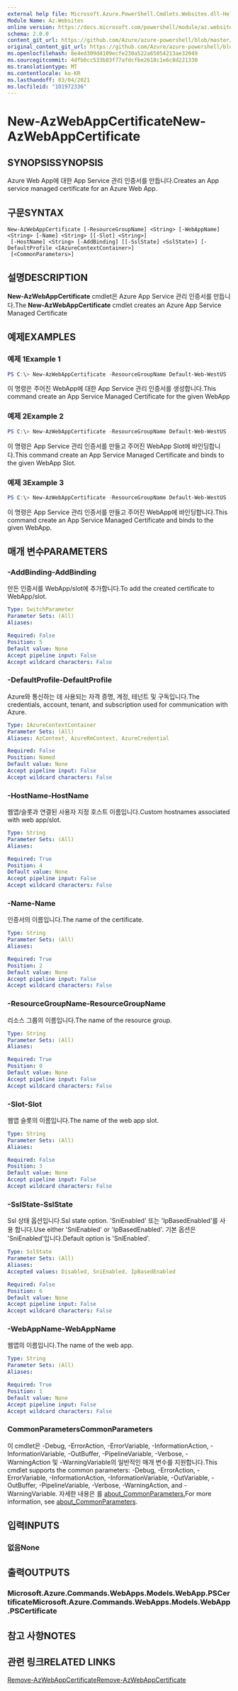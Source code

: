 ```yaml
---
external help file: Microsoft.Azure.PowerShell.Cmdlets.Websites.dll-Help.xml
Module Name: Az.Websites
online version: https://docs.microsoft.com/powershell/module/az.websites/new-AzWebAppCertificate
schema: 2.0.0
content_git_url: https://github.com/Azure/azure-powershell/blob/master/src/Websites/Websites/help/New-AzWebAppCertificate.md
original_content_git_url: https://github.com/Azure/azure-powershell/blob/master/src/Websites/Websites/help/New-AzWebAppCertificate.md
ms.openlocfilehash: 8e4ed309d4109ecfe230a522a65054213ae32049
ms.sourcegitcommit: 4dfb0cc533b83f77afdcfbe2618c1e6c8d221330
ms.translationtype: MT
ms.contentlocale: ko-KR
ms.lasthandoff: 03/04/2021
ms.locfileid: "101972336"
---
```

# <span data-ttu-id="e2bbd-101">New-AzWebAppCertificate</span><span class="sxs-lookup"><span data-stu-id="e2bbd-101">New-AzWebAppCertificate</span></span>

## <span data-ttu-id="e2bbd-102">SYNOPSIS</span><span class="sxs-lookup"><span data-stu-id="e2bbd-102">SYNOPSIS</span></span>
<span data-ttu-id="e2bbd-103">Azure Web App에 대한 App Service 관리 인증서를 만듭니다.</span><span class="sxs-lookup"><span data-stu-id="e2bbd-103">Creates an App service managed certificate for an Azure Web App.</span></span> 

## <span data-ttu-id="e2bbd-104">구문</span><span class="sxs-lookup"><span data-stu-id="e2bbd-104">SYNTAX</span></span>

```
New-AzWebAppCertificate [-ResourceGroupName] <String> [-WebAppName] <String> [-Name] <String> [[-Slot] <String>]
 [-HostName] <String> [-AddBinding] [[-SslState] <SslState>] [-DefaultProfile <IAzureContextContainer>]
 [<CommonParameters>]
```

## <span data-ttu-id="e2bbd-105">설명</span><span class="sxs-lookup"><span data-stu-id="e2bbd-105">DESCRIPTION</span></span>
<span data-ttu-id="e2bbd-106">**New-AzWebAppCertificate** cmdlet은 Azure App Service 관리 인증서를 만듭니다.</span><span class="sxs-lookup"><span data-stu-id="e2bbd-106">The **New-AzWebAppCertificate** cmdlet creates an Azure App Service Managed Certificate</span></span>
## <span data-ttu-id="e2bbd-107">예제</span><span class="sxs-lookup"><span data-stu-id="e2bbd-107">EXAMPLES</span></span>

### <span data-ttu-id="e2bbd-108">예제 1</span><span class="sxs-lookup"><span data-stu-id="e2bbd-108">Example 1</span></span>
```powershell
PS C:\> New-AzWebAppCertificate -ResourceGroupName Default-Web-WestUS -WebAppName "ContosoSite" -Name"ContosoCert" -HostName "www.ContosoSite.net"
```

<span data-ttu-id="e2bbd-109">이 명령은 주어진 WebApp에 대한 App Service 관리 인증서를 생성합니다.</span><span class="sxs-lookup"><span data-stu-id="e2bbd-109">This command create an App Service Managed Certificate for the given WebApp</span></span>

### <span data-ttu-id="e2bbd-110">예제 2</span><span class="sxs-lookup"><span data-stu-id="e2bbd-110">Example 2</span></span>
```powershell
PS C:\> New-AzWebAppCertificate -ResourceGroupName Default-Web-WestUS -WebAppName "ContosoSite" -Name"ContosoCert" -HostName "www.ContosoSite.net" -Slot "test" -AddCertBinding
```

<span data-ttu-id="e2bbd-111">이 명령은 App Service 관리 인증서를 만들고 주어진 WebApp Slot에 바인딩합니다.</span><span class="sxs-lookup"><span data-stu-id="e2bbd-111">This command create an App Service Managed Certificate and binds to the given WebApp Slot.</span></span>

### <span data-ttu-id="e2bbd-112">예제 3</span><span class="sxs-lookup"><span data-stu-id="e2bbd-112">Example 3</span></span>
```powershell
PS C:\> New-AzWebAppCertificate -ResourceGroupName Default-Web-WestUS -WebAppName "ContosoSite" -Name"ContosoCert" -HostName "www.ContosoSite.net" -AddBinding
```

<span data-ttu-id="e2bbd-113">이 명령은 App Service 관리 인증서를 만들고 주어진 WebApp에 바인딩합니다.</span><span class="sxs-lookup"><span data-stu-id="e2bbd-113">This command create an App Service Managed Certificate and binds to the given WebApp.</span></span>

## <span data-ttu-id="e2bbd-114">매개 변수</span><span class="sxs-lookup"><span data-stu-id="e2bbd-114">PARAMETERS</span></span>

### <span data-ttu-id="e2bbd-115">-AddBinding</span><span class="sxs-lookup"><span data-stu-id="e2bbd-115">-AddBinding</span></span>
<span data-ttu-id="e2bbd-116">만든 인증서를 WebApp/slot에 추가합니다.</span><span class="sxs-lookup"><span data-stu-id="e2bbd-116">To add the created certificate to WebApp/slot.</span></span>

```yaml
Type: SwitchParameter
Parameter Sets: (All)
Aliases:

Required: False
Position: 5
Default value: None
Accept pipeline input: False
Accept wildcard characters: False
```

### <span data-ttu-id="e2bbd-117">-DefaultProfile</span><span class="sxs-lookup"><span data-stu-id="e2bbd-117">-DefaultProfile</span></span>
<span data-ttu-id="e2bbd-118">Azure와 통신하는 데 사용되는 자격 증명, 계정, 테넌트 및 구독입니다.</span><span class="sxs-lookup"><span data-stu-id="e2bbd-118">The credentials, account, tenant, and subscription used for communication with Azure.</span></span>

```yaml
Type: IAzureContextContainer
Parameter Sets: (All)
Aliases: AzContext, AzureRmContext, AzureCredential

Required: False
Position: Named
Default value: None
Accept pipeline input: False
Accept wildcard characters: False
```

### <span data-ttu-id="e2bbd-119">-HostName</span><span class="sxs-lookup"><span data-stu-id="e2bbd-119">-HostName</span></span>
<span data-ttu-id="e2bbd-120">웹앱/슬롯과 연결된 사용자 지정 호스트 이름입니다.</span><span class="sxs-lookup"><span data-stu-id="e2bbd-120">Custom hostnames associated with web app/slot.</span></span>

```yaml
Type: String
Parameter Sets: (All)
Aliases:

Required: True
Position: 4
Default value: None
Accept pipeline input: False
Accept wildcard characters: False
```

### <span data-ttu-id="e2bbd-121">-Name</span><span class="sxs-lookup"><span data-stu-id="e2bbd-121">-Name</span></span>
<span data-ttu-id="e2bbd-122">인증서의 이름입니다.</span><span class="sxs-lookup"><span data-stu-id="e2bbd-122">The name of the certificate.</span></span>

```yaml
Type: String
Parameter Sets: (All)
Aliases:

Required: True
Position: 2
Default value: None
Accept pipeline input: False
Accept wildcard characters: False
```

### <span data-ttu-id="e2bbd-123">-ResourceGroupName</span><span class="sxs-lookup"><span data-stu-id="e2bbd-123">-ResourceGroupName</span></span>
<span data-ttu-id="e2bbd-124">리소스 그룹의 이름입니다.</span><span class="sxs-lookup"><span data-stu-id="e2bbd-124">The name of the resource group.</span></span>

```yaml
Type: String
Parameter Sets: (All)
Aliases:

Required: True
Position: 0
Default value: None
Accept pipeline input: False
Accept wildcard characters: False
```

### <span data-ttu-id="e2bbd-125">-Slot</span><span class="sxs-lookup"><span data-stu-id="e2bbd-125">-Slot</span></span>
<span data-ttu-id="e2bbd-126">웹앱 슬롯의 이름입니다.</span><span class="sxs-lookup"><span data-stu-id="e2bbd-126">The name of the web app slot.</span></span>

```yaml
Type: String
Parameter Sets: (All)
Aliases:

Required: False
Position: 3
Default value: None
Accept pipeline input: False
Accept wildcard characters: False
```

### <span data-ttu-id="e2bbd-127">-SslState</span><span class="sxs-lookup"><span data-stu-id="e2bbd-127">-SslState</span></span>
<span data-ttu-id="e2bbd-128">Ssl 상태 옵션입니다.</span><span class="sxs-lookup"><span data-stu-id="e2bbd-128">Ssl state option.</span></span>
<span data-ttu-id="e2bbd-129">'SniEnabled' 또는 'IpBasedEnabled'를 사용 합니다.</span><span class="sxs-lookup"><span data-stu-id="e2bbd-129">Use either 'SniEnabled' or 'IpBasedEnabled'.</span></span>
<span data-ttu-id="e2bbd-130">기본 옵션은 'SniEnabled'입니다.</span><span class="sxs-lookup"><span data-stu-id="e2bbd-130">Default option is 'SniEnabled'.</span></span>

```yaml
Type: SslState
Parameter Sets: (All)
Aliases:
Accepted values: Disabled, SniEnabled, IpBasedEnabled

Required: False
Position: 6
Default value: None
Accept pipeline input: False
Accept wildcard characters: False
```

### <span data-ttu-id="e2bbd-131">-WebAppName</span><span class="sxs-lookup"><span data-stu-id="e2bbd-131">-WebAppName</span></span>
<span data-ttu-id="e2bbd-132">웹앱의 이름입니다.</span><span class="sxs-lookup"><span data-stu-id="e2bbd-132">The name of the web app.</span></span>

```yaml
Type: String
Parameter Sets: (All)
Aliases:

Required: True
Position: 1
Default value: None
Accept pipeline input: False
Accept wildcard characters: False
```

### <span data-ttu-id="e2bbd-133">CommonParameters</span><span class="sxs-lookup"><span data-stu-id="e2bbd-133">CommonParameters</span></span>
<span data-ttu-id="e2bbd-134">이 cmdlet은 -Debug, -ErrorAction, -ErrorVariable, -InformationAction, -InformationVariable, -OutBuffer, -PipelineVariable, -Verbose, -WarningAction 및 -WarningVariable의 일반적인 매개 변수를 지원합니다.</span><span class="sxs-lookup"><span data-stu-id="e2bbd-134">This cmdlet supports the common parameters: -Debug, -ErrorAction, -ErrorVariable, -InformationAction, -InformationVariable, -OutVariable, -OutBuffer, -PipelineVariable, -Verbose, -WarningAction, and -WarningVariable.</span></span> <span data-ttu-id="e2bbd-135">자세한 내용은 를 [about_CommonParameters.](http://go.microsoft.com/fwlink/?LinkID=113216)</span><span class="sxs-lookup"><span data-stu-id="e2bbd-135">For more information, see [about_CommonParameters](http://go.microsoft.com/fwlink/?LinkID=113216).</span></span>

## <span data-ttu-id="e2bbd-136">입력</span><span class="sxs-lookup"><span data-stu-id="e2bbd-136">INPUTS</span></span>

### <span data-ttu-id="e2bbd-137">없음</span><span class="sxs-lookup"><span data-stu-id="e2bbd-137">None</span></span>

## <span data-ttu-id="e2bbd-138">출력</span><span class="sxs-lookup"><span data-stu-id="e2bbd-138">OUTPUTS</span></span>

### <span data-ttu-id="e2bbd-139">Microsoft.Azure.Commands.WebApps.Models.WebApp.PSCertificate</span><span class="sxs-lookup"><span data-stu-id="e2bbd-139">Microsoft.Azure.Commands.WebApps.Models.WebApp.PSCertificate</span></span>

## <span data-ttu-id="e2bbd-140">참고 사항</span><span class="sxs-lookup"><span data-stu-id="e2bbd-140">NOTES</span></span>

## <span data-ttu-id="e2bbd-141">관련 링크</span><span class="sxs-lookup"><span data-stu-id="e2bbd-141">RELATED LINKS</span></span>
[<span data-ttu-id="e2bbd-142">Remove-AzWebAppCertificate</span><span class="sxs-lookup"><span data-stu-id="e2bbd-142">Remove-AzWebAppCertificate</span></span>](./Remove-AzWebAppCertificate.md)